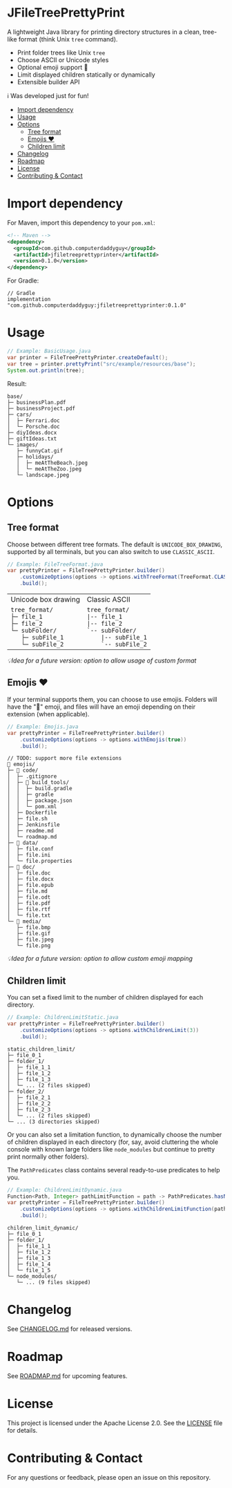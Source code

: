 # JFileTreePrettyPrint

A lightweight Java library for printing directory structures in a clean, tree-like format (think Unix `tree` command).

- Print folder trees like Unix `tree`
- Choose ASCII or Unicode styles
- Optional emoji support 🎉
- Limit displayed children statically or dynamically
- Extensible builder API

ℹ️ Was developed just for fun!

* [Import dependency](#import-dependency)
* [Usage](#usage)  
* [Options](#options)
  * [Tree format](#tree-format)
  * [Emojis ❤️](#emojis)
  * [Children limit](#children-limit)
* [Changelog](#changelog) 
* [Roadmap](#roadmap) 
* [License](#license) 
* [Contributing & Contact](#contributing--contact) 


# Import dependency
For Maven, import this dependency to your `pom.xml`:

```xml
<!-- Maven -->
<dependency>
  <groupId>com.github.computerdaddyguy</groupId>
  <artifactId>jfiletreeprettyprinter</artifactId>
  <version>0.1.0</version>
</dependency>
```

For Gradle:
```
// Gradle
implementation "com.github.computerdaddyguy:jfiletreeprettyprinter:0.1.0"
```

# Usage
```java
// Example: BasicUsage.java
var printer = FileTreePrettyPrinter.createDefault();
var tree = printer.prettyPrint("src/example/resources/base");
System.out.println(tree);
```

Result:
```
base/
├─ businessPlan.pdf
├─ businessProject.pdf
├─ cars/
│  ├─ Ferrari.doc
│  └─ Porsche.doc
├─ diyIdeas.docx
├─ giftIdeas.txt
└─ images/
   ├─ funnyCat.gif
   ├─ holidays/
   │  ├─ meAtTheBeach.jpeg
   │  └─ meAtTheZoo.jpeg
   └─ landscape.jpeg
```

# Options

## Tree format
Choose between different tree formats.
The default is `UNICODE_BOX_DRAWING`, supported by all terminals, but you can also switch to use `CLASSIC_ASCII`.

```java
// Example: FileTreeFormat.java
var prettyPrinter = FileTreePrettyPrinter.builder()
    .customizeOptions(options -> options.withTreeFormat(TreeFormat.CLASSIC_ASCII)) // UNICODE_BOX_DRAWING (default) or CLASSIC_ASCII
    .build();
```

<table>
    <tr>
        <td>Unicode box drawing</td>
        <td>Classic ASCII</td>
    </tr>
    <tr>
        <td>
            <code>tree_format/
├─ file_1
├─ file_2
└─ subFolder/
   ├─ subFile_1
   └─ subFile_2</code>
        </td>
        <td>
            <code>tree_format/
|-- file_1
|-- file_2
`-- subFolder/
    |-- subFile_1
    `-- subFile_2</code>
        </td>
    </tr>
</table>

*💡Idea for a future version: option to allow usage of custom format*


## Emojis ❤️
If your terminal supports them, you can choose to use emojis.
Folders will have the "📂" emoji, and files will have an emoji depending on their extension (when applicable).

```java
// Example: Emojis.java
var prettyPrinter = FileTreePrettyPrinter.builder()
    .customizeOptions(options -> options.withEmojis(true))
    .build();
```

```
// TODO: support more file extensions
📂 emojis/
├─ 📂 code/
│  ├─ .gitignore
│  ├─ 📂 build_tools/
│  │  ├─ build.gradle
│  │  ├─ gradle
│  │  ├─ package.json
│  │  └─ pom.xml
│  ├─ Dockerfile
│  ├─ file.sh
│  ├─ Jenkinsfile
│  ├─ readme.md
│  └─ roadmap.md
├─ 📂 data/
│  ├─ file.conf
│  ├─ file.ini
│  └─ file.properties
├─ 📂 doc/
│  ├─ file.doc
│  ├─ file.docx
│  ├─ file.epub
│  ├─ file.md
│  ├─ file.odt
│  ├─ file.pdf
│  ├─ file.rtf
│  └─ file.txt
└─ 📂 media/
   ├─ file.bmp
   ├─ file.gif
   ├─ file.jpeg
   └─ file.png
```

*💡Idea for a future version: option to allow custom emoji mapping*

## Children limit
You can set a fixed limit to the number of children displayed for each directory.

```java
// Example: ChildrenLimitStatic.java
var prettyPrinter = FileTreePrettyPrinter.builder()
    .customizeOptions(options -> options.withChildrenLimit(3))
    .build();
```

```
static_children_limit/
├─ file_0_1
├─ folder_1/
│  ├─ file_1_1
│  ├─ file_1_2
│  ├─ file_1_3
│  └─ ... (2 files skipped)
├─ folder_2/
│  ├─ file_2_1
│  ├─ file_2_2
│  ├─ file_2_3
│  └─ ... (2 files skipped)
└─ ... (3 directories skipped)

```

Or you can also set a limitation function, to dynamically choose the number of children displayed in each directory (for, say, avoid cluttering the whole console with known large folders like `node_modules` but continue to pretty print normally other folders).

The `PathPredicates` class contains several ready-to-use predicates to help you.

```java
// Example: ChildrenLimitDynamic.java
Function<Path, Integer> pathLimitFunction = path -> PathPredicates.hasName(path, "node_modules") ? 0 : -1; // Negative value means "no limit"
var prettyPrinter = FileTreePrettyPrinter.builder()
    .customizeOptions(options -> options.withChildrenLimitFunction(pathLimitFunction)) 
    .build();
```
```
children_limit_dynamic/
├─ file_0_1
├─ folder_1/
│  ├─ file_1_1
│  ├─ file_1_2
│  ├─ file_1_3
│  ├─ file_1_4
│  └─ file_1_5
└─ node_modules/
   └─ ... (9 files skipped)
```

# Changelog
See [CHANGELOG.md](CHANGELOG.md) for released versions.

# Roadmap
See [ROADMAP.md](ROADMAP.md) for upcoming features.

# License
This project is licensed under the Apache License 2.0. See the [LICENSE](LICENSE) file for details.

# Contributing & Contact
For any questions or feedback, please open an issue on this repository.
	